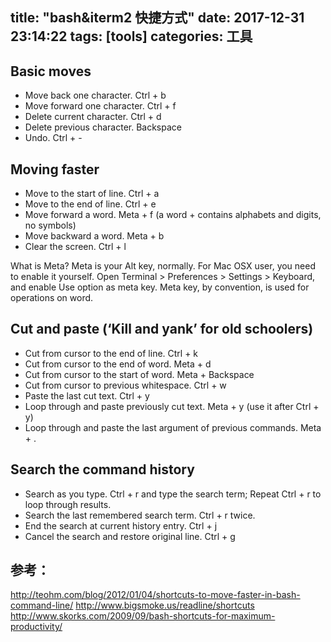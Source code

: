 title: "bash&iterm2 快捷方式"
date: 2017-12-31 23:14:22 
tags: [tools]
categories: 工具
---
## Basic moves

+ Move back one character. Ctrl + b
+ Move forward one character. Ctrl + f
+ Delete current character. Ctrl + d
+ Delete previous character. Backspace
+ Undo. Ctrl + -

## Moving faster

+ Move to the start of line. Ctrl + a
+ Move to the end of line. Ctrl + e
+ Move forward a word. Meta + f (a word + contains alphabets and digits, no symbols)
+ Move backward a word. Meta + b
+ Clear the screen. Ctrl + l

What is Meta? Meta is your Alt key, normally. For Mac OSX user, you need to enable it yourself. Open Terminal > Preferences > Settings > Keyboard, and enable Use option as meta key. Meta key, by convention, is used for operations on word.
## Cut and paste (‘Kill and yank’ for old schoolers)

+ Cut from cursor to the end of line. Ctrl + k
+ Cut from cursor to the end of word. Meta + d
+ Cut from cursor to the start of word. Meta + Backspace
+ Cut from cursor to previous whitespace. Ctrl + w
+ Paste the last cut text. Ctrl + y
+ Loop through and paste previously cut text. Meta + y (use it after Ctrl + y)
+ Loop through and paste the last argument of previous commands. Meta + .

## Search the command history

+ Search as you type. Ctrl + r and type the search term; Repeat Ctrl + r to loop through results.
+ Search the last remembered search term. Ctrl + r twice.
+ End the search at current history entry. Ctrl + j
+ Cancel the search and restore original line. Ctrl + g

## 参考：
 http://teohm.com/blog/2012/01/04/shortcuts-to-move-faster-in-bash-command-line/
 http://www.bigsmoke.us/readline/shortcuts
 http://www.skorks.com/2009/09/bash-shortcuts-for-maximum-productivity/
